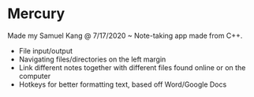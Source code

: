 # Mercury
Made my Samuel Kang @ 7/17/2020 ~ Note-taking app made from C++.
 - File input/output
 - Navigating files/directories on the left margin
 - Link different notes together with different files found online or on the computer
 - Hotkeys for better formatting text, based off Word/Google Docs

